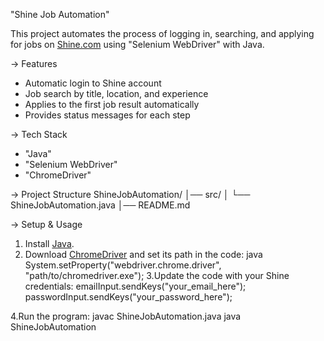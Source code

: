"Shine Job Automation"

This project automates the process of logging in, searching, and applying for jobs on [Shine.com](https://www.shine.com) using "Selenium WebDriver" with Java.

-> Features
- Automatic login to Shine account  
- Job search by title, location, and experience  
- Applies to the first job result automatically  
- Provides status messages for each step  

-> Tech Stack
- "Java"
- "Selenium WebDriver" 
- "ChromeDriver"

-> Project Structure
ShineJobAutomation/
│── src/
│ └── ShineJobAutomation.java
│── README.md

-> Setup & Usage
1. Install [Java](https://www.oracle.com/java/technologies/javase-downloads.html).  
2. Download [ChromeDriver](https://chromedriver.chromium.org/downloads) and set its path in the code:
   java
   System.setProperty("webdriver.chrome.driver", "path/to/chromedriver.exe");
3.Update the code with your Shine credentials:
    emailInput.sendKeys("your_email_here");
    passwordInput.sendKeys("your_password_here");

4.Run the program:
   javac ShineJobAutomation.java
   java ShineJobAutomation
